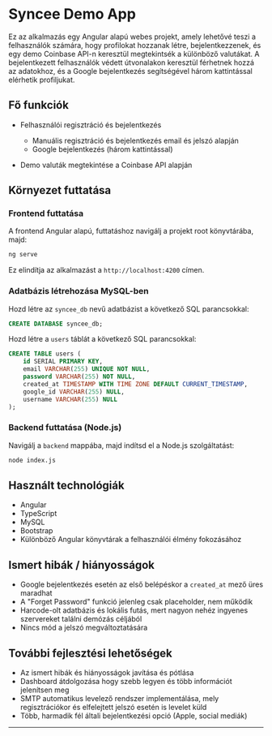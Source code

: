 # Syncee Demo App

Ez az alkalmazás egy Angular alapú webes projekt, amely lehetővé teszi a felhasználók számára, hogy profilokat hozzanak létre, bejelentkezzenek, és egy demo Coinbase API-n keresztül megtekintsék a különböző valutákat. A bejelentkezett felhasználók védett útvonalakon keresztül férhetnek hozzá az adatokhoz, és a Google bejelentkezés segítségével három kattintással elérhetik profiljukat.

## Fő funkciók

* Felhasználói regisztráció és bejelentkezés

  * Manuális regisztráció és bejelentkezés email és jelszó alapján
  * Google bejelentkezés (három kattintással)
* Demo valuták megtekintése a Coinbase API alapján

## Környezet futtatása

### Frontend futtatása

A frontend Angular alapú, futtatáshoz navigálj a projekt root könyvtárába, majd:

```bash
ng serve
```

Ez elindítja az alkalmazást a `http://localhost:4200` címen.

### Adatbázis létrehozása MySQL-ben

Hozd létre az `syncee_db` nevű adatbázist a következő SQL parancsokkal:

```sql
CREATE DATABASE syncee_db;
```

Hozd létre a `users` táblát a következő SQL parancsokkal:

```sql
CREATE TABLE users (
    id SERIAL PRIMARY KEY,
    email VARCHAR(255) UNIQUE NOT NULL,
    password VARCHAR(255) NOT NULL,
    created_at TIMESTAMP WITH TIME ZONE DEFAULT CURRENT_TIMESTAMP,
    google_id VARCHAR(255) NULL,
    username VARCHAR(255) NULL
);
```

### Backend futtatása (Node.js)

Navigálj a `backend` mappába, majd indítsd el a Node.js szolgáltatást:

```bash
node index.js
```

## Használt technológiák

* Angular
* TypeScript
* MySQL
* Bootstrap
* Különböző Angular könyvtárak a felhasználói élmény fokozásához

## Ismert hibák / hiányosságok

* Google bejelentkezés esetén az első belépéskor a `created_at` mező üres maradhat
* A "Forget Password" funkció jelenleg csak placeholder, nem működik
* Harcode-olt adatbázis és lokális futás, mert nagyon nehéz ingyenes szervereket találni demózás céljából
* Nincs mód a jelszó megváltoztatására

## További fejlesztési lehetőségek

* Az ismert hibák és hiányosságok javítása és pótlása
* Dashboard átdolgozása hogy szebb legyen és több információt jelenítsen meg
* SMTP automatikus levelező rendszer implementálása, mely regisztrációkor
és elfelejtett jelszó esetén is levelet küld
* Több, harmadik fél általi bejelentkezési opció (Apple, social mediák)
---